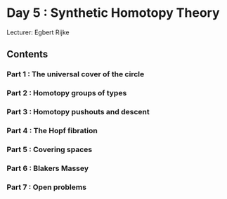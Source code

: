 # Day 5 : Synthetic Homotopy Theory

Lecturer: Egbert Rijke

## Contents

### Part 1 : The universal cover of the circle

### Part 2 : Homotopy groups of types

### Part 3 : Homotopy pushouts and descent

### Part 4 : The Hopf fibration

### Part 5 : Covering spaces

### Part 6 : Blakers Massey

### Part 7 : Open problems